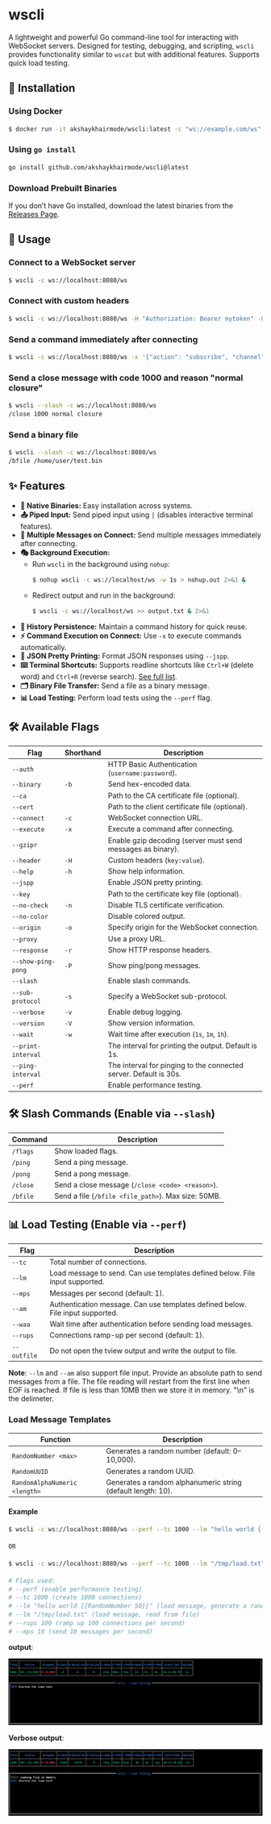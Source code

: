 # wscli

A lightweight and powerful Go command-line tool for interacting with WebSocket servers. Designed for testing, debugging, and scripting, `wscli` provides functionality similar to `wscat` but with additional features. Supports quick load testing.

## 🚀 Installation

### Using Docker
```sh
$ docker run -it akshaykhairmode/wscli:latest -c "ws://example.com/ws"
```

### Using `go install`
```sh
go install github.com/akshaykhairmode/wscli@latest
```

### Download Prebuilt Binaries
If you don’t have Go installed, download the latest binaries from the [Releases Page](https://github.com/akshaykhairmode/wscli/releases).

## 🔧 Usage

### Connect to a WebSocket server
```sh
$ wscli -c ws://localhost:8080/ws
```

### Connect with custom headers
```sh
$ wscli -c ws://localhost:8080/ws -H "Authorization: Bearer mytoken" -H "X-Custom: value"
```

### Send a command immediately after connecting
```sh
$ wscli -c ws://localhost:8080/ws -x '{"action": "subscribe", "channel": "updates"}'
```

### Send a close message with code 1000 and reason "normal closure"
```sh
$ wscli --slash -c ws://localhost:8080/ws
/close 1000 normal closure
```

### Send a binary file
```sh
$ wscli --slash -c ws://localhost:8080/ws
/bfile /home/user/test.bin
```

## ✨ Features

- **🔹 Native Binaries:** Easy installation across systems.
- **📤 Piped Input:** Send piped input using `|` (disables interactive terminal features).
- **📨 Multiple Messages on Connect:** Send multiple messages immediately after connecting.
- **🎭 Background Execution:**
  - Run `wscli` in the background using `nohup`:
    ```sh
    $ nohup wscli -c ws://localhost/ws -w 1s > nohup.out 2>&1 &
    ```
  - Redirect output and run in the background:
    ```sh
    $ wscli -c ws://localhost/ws >> output.txt & 2>&1
    ```
- **📜 History Persistence:** Maintain a command history for quick reuse.
- **⚡ Command Execution on Connect:** Use `-x` to execute commands automatically.
- **📌 JSON Pretty Printing:** Format JSON responses using `--jspp`.
- **⌨️ Terminal Shortcuts:** Supports readline shortcuts like `Ctrl+W` (delete word) and `Ctrl+R` (reverse search). [See full list](https://github.com/chzyer/readline/blob/master/doc/shortcut.md).
- **🗂️ Binary File Transfer:** Send a file as a binary message.
- **📊 Load Testing:** Perform load tests using the `--perf` flag.

## 🛠 Available Flags

| Flag | Shorthand | Description |
|------|----------|-------------|
| `--auth` | | HTTP Basic Authentication (`username:password`). |
| `--binary` | `-b` | Send hex-encoded data. |
| `--ca` | | Path to the CA certificate file (optional). |
| `--cert` | | Path to the client certificate file (optional). |
| `--connect` | `-c` | WebSocket connection URL. |
| `--execute` | `-x` | Execute a command after connecting. |
| `--gzipr` | | Enable gzip decoding (server must send messages as binary). |
| `--header` | `-H` | Custom headers (`key:value`). |
| `--help` | `-h` | Show help information. |
| `--jspp` | | Enable JSON pretty printing. |
| `--key` | | Path to the certificate key file (optional). |
| `--no-check` | `-n` | Disable TLS certificate verification. |
| `--no-color` | | Disable colored output. |
| `--origin` | `-o` | Specify origin for the WebSocket connection. |
| `--proxy` | | Use a proxy URL. |
| `--response` | `-r` | Show HTTP response headers. |
| `--show-ping-pong` | `-P` | Show ping/pong messages. |
| `--slash` | | Enable slash commands. |
| `--sub-protocol` | `-s` | Specify a WebSocket sub-protocol. |
| `--verbose` | `-v` | Enable debug logging. |
| `--version` | `-V` | Show version information. |
| `--wait` | `-w` | Wait time after execution (`1s`, `1m`, `1h`). |
| `--print-interval` | | The interval for printing the output. Default is 1s. |
| `--ping-interval` | | The interval for pinging to the connected server. Default is 30s. |
| `--perf` | | Enable performance testing. |

## 🛠 Slash Commands (Enable via `--slash`)

| Command | Description |
|---------|-------------|
| `/flags` | Show loaded flags. |
| `/ping` | Send a ping message. |
| `/pong` | Send a pong message. |
| `/close` | Send a close message (`/close <code> <reason>`). |
| `/bfile` | Send a file (`/bfile <file_path>`). Max size: 50MB. |

## 📊 Load Testing (Enable via `--perf`)

| Flag | Description |
|------|-------------|
| `--tc` | Total number of connections. |
| `--lm` | Load message to send. Can use templates defined below. File input supported. |
| `--mps` | Messages per second (default: 1). |
| `--am` | Authentication message. Can use templates defined below. File input supported. |
| `--waa` | Wait time after authentication before sending load messages. |
| `--rups` | Connections ramp-up per second (default: 1). |
| `--outfile` | Do not open the tview output and write the output to file. |

**Note**: `--lm` and `--am` also support file input. Provide an absolute path to send messages from a file. The file reading will restart from the first line when EOF is reached. If file is less than 10MB then we store it in memory. "\n" is the delimeter.

### Load Message Templates

| Function | Description |
|----------|-------------|
| `RandomNumber <max>` | Generates a random number (default: 0–10,000). |
| `RandomUUID` | Generates a random UUID. |
| `RandomAlphaNumeric <length>` | Generates a random alphanumeric string (default length: 10). |

#### Example
```sh
$ wscli -c ws://localhost:8080/ws --perf --tc 1000 --lm "hello world {{RandomNumber 50}}" --rups 100 --mps 10

OR

$ wscli -c ws://localhost:8080/ws --perf --tc 1000 --lm "/tmp/load.txt" --rups 100 --mps 10

# Flags used:
# --perf (enable performance testing)
# --tc 1000 (create 1000 connections)
# --lm "hello world {{RandomNumber 50}}" (load message, generate a random number from 0 to 50)
# --lm "/tmp/load.txt" (load message, read from file)
# --rups 100 (ramp up 100 connections per second)
# --mps 10 (send 10 messages per second)
```

**output**:

![perf-output](assets/output.png)

**Verbose output**:
 
![perf-output-verbose](assets/verbose-output.png)